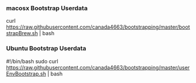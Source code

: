 ### macosx Bootstrap Userdata
curl https://raw.githubusercontent.com/canada4663/bootstrapping/master/bootstrapBrew.sh | bash

### Ubuntu Bootstrap Userdata

#!/bin/bash
sudo curl https://raw.githubusercontent.com/canada4663/bootstrapping/master/userEnvBootstrap.sh | bash
